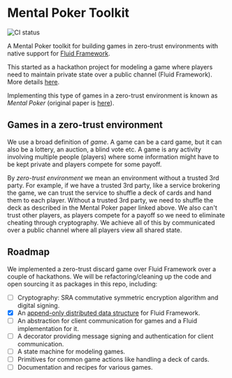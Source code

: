 # Mental Poker Toolkit

![CI status](https://github.com/vladris/mental-poker-toolkit/actions/workflows/ci.yml/badge.svg)

A Mental Poker toolkit for building games in zero-trust environments with native
support for [Fluid Framework](https://fluidframework.com/).

This started as a hackathon project for modeling a game where players need to
maintain private state over a public channel (Fluid Framework). More details
[here](https://vladris.com/blog/2021/12/11/mental-poker.html).

Implementing this type of games in a zero-trust environment is known as *Mental
Poker* (original paper is [here](https://people.csail.mit.edu/rivest/pubs/SRA81.pdf)).

## Games in a zero-trust environment

We use a broad definition of *game*. A game can be a card game, but it can also
be a lottery, an auction, a blind vote etc. A game is any activity involving
multiple people (players) where some information might have to be kept private
and players compete for some payoff.

By *zero-trust environment* we mean an environment without a trusted 3rd party.
For example, if we have a trusted 3rd party, like a service brokering the game,
we can trust the service to shuffle a deck of cards and hand them to each
player. Without a trusted 3rd party, we need to shuffle the deck as described
in the Mental Poker paper linked above. We also can't trust other players, as
players compete for a payoff so we need to eliminate cheating through
cryptography. We achieve all of this by communicated over a public channel
where all players view all shared state.

## Roadmap

We implemented a zero-trust discard game over Fluid Framework over a couple of
hackathons. We will be refactoring/cleaning up the code and open sourcing it as
packages in this repo, including:

- [ ] Cryptography: SRA commutative symmetric encryption algorithm and digital
  signing.
- [x] An [append-only distributed data structure](https://github.com/vladris/fluid-ledger)
  for Fluid Framework.
- [ ] An abstraction for client communication for games and a Fluid
  implementation for it.
- [ ] A decorator providing message signing and authentication for client
  communication.
- [ ] A state machine for modeling games.
- [ ] Primitives for common game actions like handling a deck of cards.
- [ ] Documentation and recipes for various games.
